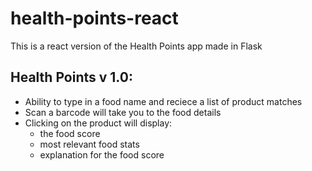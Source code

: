 # health-points-react
This is a react version of the Health Points app made in Flask

## Health Points v 1.0:
* Ability to type in a food name and reciece a list of product matches
* Scan a barcode will take you to the food details
* Clicking on the product will display:
  * the food score
  * most relevant food stats
  * explanation for the food score
